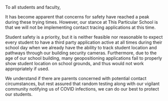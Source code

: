 To all students and faculty,

It has become apparent that concerns for safety have reached a peak during these trying times. However, our stance at This Particular School is that we will not be implementing contact tracing applications at this time.

Student safety is a priority, but it is neither feasible nor reasonable to expect every student to have a third party application active at all times during their school day when we already have the ability to track student location and pathways through our building security cameras. Furthermore, due to the age of our school building, many geopositioning applications fail to properly show student location on school grounds, and thus would not work appropriately if used.

We understand if there are parents concerned with potential contact circumstances, but rest assured that random testing along with our vigilant community notifying us of COVID infections, we can do our best to protect our students.